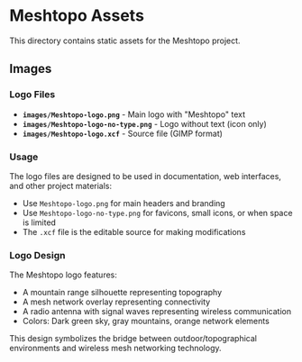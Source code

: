 # Meshtopo Assets

This directory contains static assets for the Meshtopo project.

## Images

### Logo Files

-   **`images/Meshtopo-logo.png`** - Main logo with "Meshtopo" text
-   **`images/Meshtopo-logo-no-type.png`** - Logo without text (icon only)
-   **`images/Meshtopo-logo.xcf`** - Source file (GIMP format)

### Usage

The logo files are designed to be used in documentation, web interfaces, and other project materials:

-   Use `Meshtopo-logo.png` for main headers and branding
-   Use `Meshtopo-logo-no-type.png` for favicons, small icons, or when space is limited
-   The `.xcf` file is the editable source for making modifications

### Logo Design

The Meshtopo logo features:

-   A mountain range silhouette representing topography
-   A mesh network overlay representing connectivity
-   A radio antenna with signal waves representing wireless communication
-   Colors: Dark green sky, gray mountains, orange network elements

This design symbolizes the bridge between outdoor/topographical environments and wireless mesh networking technology.
